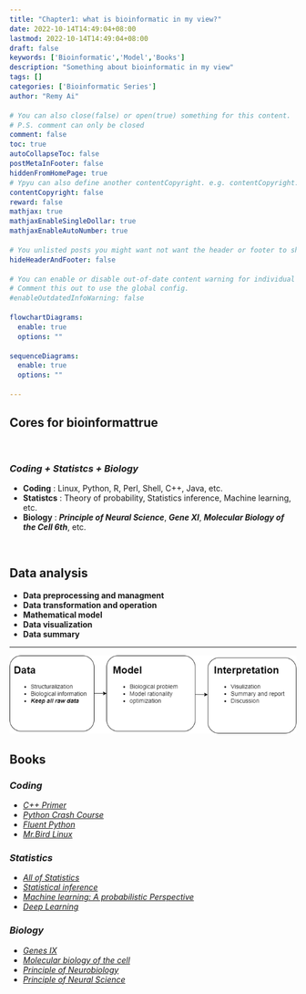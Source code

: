 ```yaml
---
title: "Chapter1: what is bioinformatic in my view?"
date: 2022-10-14T14:49:04+08:00
lastmod: 2022-10-14T14:49:04+08:00
draft: false
keywords: ['Bioinformatic','Model','Books']
description: "Something about bioinformatic in my view"
tags: []
categories: ['Bioinformatic Series']
author: "Remy Ai"

# You can also close(false) or open(true) something for this content.
# P.S. comment can only be closed
comment: false
toc: true
autoCollapseToc: false
postMetaInFooter: false
hiddenFromHomePage: true
# Ypyu can also define another contentCopyright. e.g. contentCopyright: "This is another copyright."
contentCopyright: false
reward: false
mathjax: true
mathjaxEnableSingleDollar: true
mathjaxEnableAutoNumber: true

# You unlisted posts you might want not want the header or footer to show
hideHeaderAndFooter: false

# You can enable or disable out-of-date content warning for individual post.
# Comment this out to use the global config.
#enableOutdatedInfoWarning: false

flowchartDiagrams:
  enable: true
  options: ""

sequenceDiagrams: 
  enable: true
  options: ""

---
```


## **Cores for bioinformattrue**
<br>

### ***Coding + Statistcs + Biology***


- **Coding** : Linux, Python, R, Perl, Shell, C++, Java, etc.
- **Statistcs** : Theory of probability, Statistics inference, Machine learning, etc.
- **Biology** : ***Principle of Neural Science***, ***Gene XI***, ***Molecular Biology of the Cell 6th***, etc.

<br>

## **Data analysis**
- **Data preprocessing and managment**
- **Data transformation and operation**
- **Mathematical model**
- **Data visualization**
- **Data summary**
***

![](schema.png)

## Books
### ***Coding***
- [*C++ Primer*](https://book.douban.com/subject/25708312/)
- [*Python Crash Course*](https://book.douban.com/subject/35196328/)
- [*Fluent Python*](https://book.douban.com/subject/27028517/)
- [*Mr.Bird Linux*](https://book.douban.com/subject/4889838/)
### ***Statistics***
- [*All of Statistics*](https://book.douban.com/subject/2285151/)
- [*Statistical inference*](https://book.douban.com/subject/1464795/)
- [*Machine learning: A probabilistic Perspective*](https://book.douban.com/subject/10758624/)
- [*Deep Learning*](https://book.douban.com/subject/26883982/)
### ***Biology***
- [*Genes IX*](https://book.douban.com/subject/2058468/)
- [*Molecular biology of the cell*](https://book.douban.com/subject/2854616/)
- [*Principle of Neurobiology*](https://book.douban.com/subject/30356304/)
- [*Principle of Neural Science*](https://book.douban.com/subject/25723403/)
